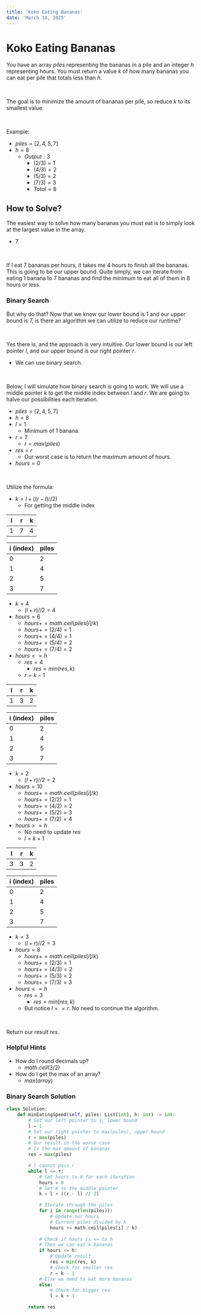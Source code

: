 ```yaml
---
title: 'Koko Eating Bananas'
date: 'March 14, 2025'
---
```


# Koko Eating Bananas

You have an array $piles$ representing the bananas in a pile and an integer $h$ representing hours. You must return a value $k$ of how many bananas you can eat per pile that totals less than $h$.

<br />

The goal is to minimize the amount of bananas per pile, so reduce $k$ to its smallest value.

<br />

Example:
- $piles = [2, 4, 5, 7]$
- $h = 8$
    - $Output: 3$
        - $(2/3) = 1$
        - $(4/3) = 2$
        - $(5/3) = 2$
        - $(7/3) = 3$
        - $Total = 8$

## How to Solve?

The easiest way to solve how many bananas you must eat is to simply look at the largest value in the array.

- $7$.

<br />

If I eat $7$ bananas per hours, it takes me $4$ hours to finish all the bananas. This is going to be our upper bound. Quite simply, we can iterate from eating $1$ banana to $7$ bananas and find the minimum to eat all of them in $8$ hours or less.

### Binary Search

But why do that? Now that we know our lower bound is $1$ and our upper bound is $7$, is there an algorithm we can utilize to reduce our runtime?

<br />

Yes there is, and the approach is very intuitive. Our lower bound is our left pointer $l$, and our upper bound is our right pointer $r$.

- We can use binary search.

<br />

Below, I will simulate how binary search is going to work. We will use a middle pointer $k$ to get the middle index between $l$ and $r$. We are going to halve our possibilities each iteration.

- $piles = [2, 4, 5, 7]$
- $h = 8$
- $l = 1$
    - Minimum of $1$ banana.
- $r = 7$
    - $r = max(piles)$
- $res = r$
    - Our worst case is to return the maximum amount of hours.
- $hours = 0$

<br />

Utilize the formula:
- $k = l + ((r - l) // 2)$
    - For getting the middle index

|   l   |   r   |   k
|   --- |   --- |   ---
|   1   |   7   |   4

|   i (index)   |   piles
|   ---         |   ---
|   0           |   2
|   1           |   4
|   2           |   5
|   3           |   7

- $k = 4$
    - $(l + r) // 2 = 4$
- $hours = 6$
    - $hours += math.ceil(piles[i] / k)$
    - $hours += (2 / 4) = 1$
    - $hours += (4 / 4) = 1$
    - $hours += (5 / 4) = 2$
    - $hours += (7 / 4) = 2$
- $hours <= h$
    - $res = 4$
        - $res = min(res, k)$
    - $r = k - 1$

|   l   |   r   |   k
|   --- |   --- |   ---
|   1   |   3   |   2

|   i (index)   |   piles
|   ---         |   ---
|   0           |   2
|   1           |   4
|   2           |   5
|   3           |   7

- $k = 2$
    - $(l + r) // 2 = 2$
- $hours = 10$
    - $hours += math.ceil(piles[i] / k)$
    - $hours += (2 / 2) = 1$
    - $hours += (4 / 2) = 2$
    - $hours += (5 / 2) = 3$
    - $hours += (7 / 2) = 4$
- $hours >= h$
    - No need to update $res$
    - $l = k + 1$

|   l   |   r   |   k
|   --- |   --- |   ---
|   3   |   3   |   2

|   i (index)   |   piles
|   ---         |   ---
|   0           |   2
|   1           |   4
|   2           |   5
|   3           |   7

- $k = 3$
    - $(l + r) // 2 = 3$
- $hours = 8$
    - $hours += math.ceil(piles[i] / k)$
    - $hours += (2 / 3) = 1$
    - $hours += (4 / 3) = 2$
    - $hours += (5 / 3) = 2$
    - $hours += (7 / 3) = 3$
- $hours <= h$
    - $res = 3$
        - $res = min(res, k)$
    - But notice $l == r$. No need to continue the algorithm.

<br />

Return our result $res$.

### Helpful Hints
- How do I round decimals up?
    - $math.ceil(3/2)$
- How do I get the max of an array?
    - $max(array)$


### Binary Search Solution
```python
class Solution:
    def minEatingSpeed(self, piles: List[int], h: int) -> int:
        # Set our left pointer to 1, lower bound
        l = 1
        # Set our right pointer to max(piles), upper bound
        r = max(piles)
        # Our result in the worse case
        # Is the max amount of bananas
        res = max(piles)

        # l cannot pass r
        while l <= r:
            # Set hours to 0 for each iteration
            hours = 0
            # Set k to the middle pointer
            k = l + ((r - l) // 2)

            # Iterate through the piles
            for i in range(len(piles)):
                # Update our hours
                # Current piles divided by k
                hours += math.ceil(piles[i] / k)
            
            # Check if hours is <= to h
            # Then we can eat k bananas
            if hours <= h:
                # Update result
                res = min(res, k)
                # Check for smaller res
                r = k - 1
            # Else we need to eat more bananas
            else:
                # Check for bigger res
                l = k + 1

        return res
